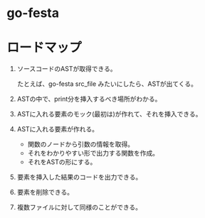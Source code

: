 # go-festa
# ロードマップ

1. ソースコードのASTが取得できる。

    たとえば、go-festa src_file みたいにしたら、ASTが出てくる。

2. ASTの中で、print分を挿入するべき場所がわかる。
3. ASTに入れる要素のモック(最初は)が作れて、それを挿入できる。
4. ASTに入れる要素が作れる。
    - 関数のノードから引数の情報を取得。
    - それをわかりやすい形で出力する関数を作成。
    - それをASTの形にする。
5. 要素を挿入した結果のコードを出力できる。
6. 要素を削除できる。
7. 複数ファイルに対して同様のことができる。
